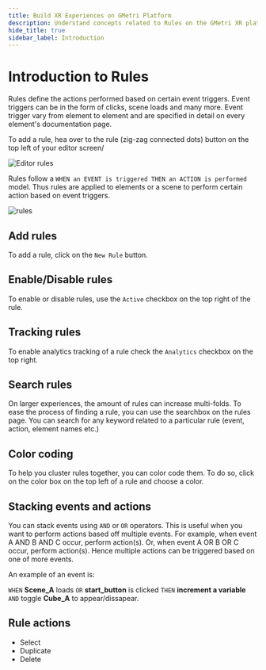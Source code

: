 ```yaml
---
title: Build XR Experiences on GMetri Platform
description: Understand concepts related to Rules on the GMetri XR platform.
hide_title: true
sidebar_label: Introduction
---
```


# Introduction to Rules

Rules define the actions performed based on certain event triggers. Event triggers can be in the form of clicks, scene loads and many more.
Event trigger vary from element to element and are specified in detail on every element's documentation page.

To add a rule, hea over to the rule (zig-zag connected dots) button on the top left of your editor screen/

![Editor rules](https://s.vrgmetri.com/image/q_90/gb-web/portal-docs/assets/img/screenshots/z5/rules.JPG#boxShadow/)

Rules follow a `WHEN an EVENT is triggered THEN an ACTION is performed` model. Thus rules are applied to elements or a scene to perform certain action based on event triggers.

![rules](https://s.vrgmetri.com/image/q_90/gb-web/portal-docs/assets/img/screenshots/z5/rule_expanded.JPG#boxShadow/)

## Add rules

To add a rule, click on the `New Rule` button.

## Enable/Disable rules

To enable or disable rules, use the `Active` checkbox on the top right of the rule.

## Tracking rules

To enable analytics tracking of a rule check the `Analytics` checkbox on the top right.

## Search rules

On larger experiences, the amount of rules can increase multi-folds. To ease the process of finding a rule, you can use the searchbox on the rules page. You can search for any keyword related to a particular rule (event, action, element names etc.)

## Color coding

To help you cluster rules together, you can color code them. To do so, click on the color box on the top left of a rule and choose a color.

## Stacking events and actions

You can stack events using `AND` or `OR` operators. This is useful when you want to perform actions based off multiple events.
For example, when event A AND B AND C occur, perform action(s). Or, when event A OR B OR C occur, perform action(s).
Hence multiple actions can be triggered based on one of more events.

An example of an event is: 

`WHEN` **Scene_A** loads `OR` **start_button** is clicked `THEN`  **increment a variable** `AND` toggle **Cube_A** to appear/dissapear.

## Rule actions

- Select
- Duplicate
- Delete